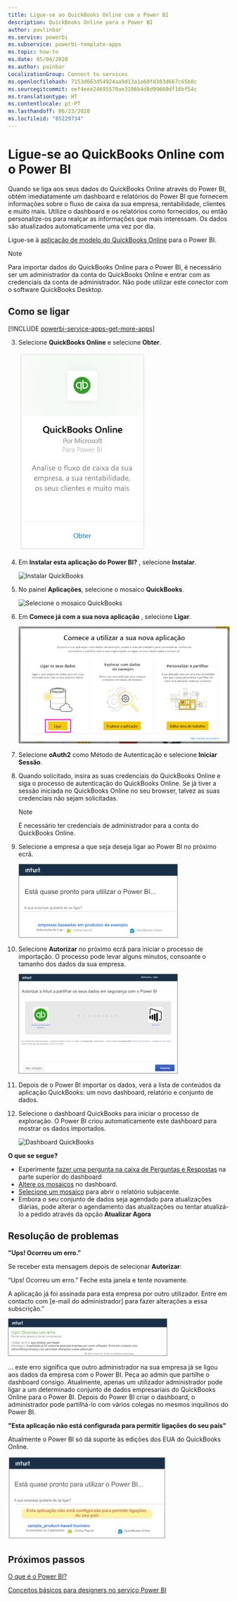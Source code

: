 ```yaml
---
title: Ligue-se ao QuickBooks Online com o Power BI
description: QuickBooks Online para o Power BI
author: paulinbar
ms.service: powerbi
ms.subservice: powerbi-template-apps
ms.topic: how-to
ms.date: 05/04/2020
ms.author: painbar
LocalizationGroup: Connect to services
ms.openlocfilehash: 7153d663d54924aa9d13a1e60fd303d667c65b8c
ms.sourcegitcommit: eef4eee24695570ae3186b4d8d99660df16bf54c
ms.translationtype: HT
ms.contentlocale: pt-PT
ms.lasthandoff: 06/23/2020
ms.locfileid: "85229734"
---
```

# <a name="connect-to-quickbooks-online-with-power-bi"></a>Ligue-se ao QuickBooks Online com o Power BI
Quando se liga aos seus dados do QuickBooks Online através do Power BI, obtém imediatamente um dashboard e relatórios do Power BI que fornecem informações sobre o fluxo de caixa da sua empresa, rentabilidade, clientes e muito mais. Utilize o dashboard e os relatórios como fornecidos, ou então personalize-os para realçar as informações que mais interessam. Os dados são atualizados automaticamente uma vez por dia.

Ligue-se à [aplicação de modelo do QuickBooks Online](https://dxt.powerbi.com/getdata/services/quickbooks-online) para o Power BI.

>[!NOTE]
>Para importar dados do QuickBooks Online para o Power BI, é necessário ser um administrador da conta do QuickBooks Online e entrar com as credenciais da conta de administrador. Não pode utilizar este conector com o software QuickBooks Desktop. 

## <a name="how-to-connect"></a>Como se ligar

[!INCLUDE [powerbi-service-apps-get-more-apps](../includes/powerbi-service-apps-get-more-apps.md)]

3. Selecione **QuickBooks Online** e selecione **Obter**.
   
   ![Obter QuickBooks](media/service-connect-to-quickbooks-online/qbo.png)

4. Em **Instalar esta aplicação do Power BI?** , selecione **Instalar**.

    ![Instalar QuickBooks](media/service-connect-to-quickbooks-online/power-bi-install-quickbooks.png)

4. No painel **Aplicações**, selecione o mosaico **QuickBooks**.

   ![Selecione o mosaico QuickBooks](media/service-connect-to-quickbooks-online/power-bi-quickbooks-tile.png)

6. Em **Comece já com a sua nova aplicação** , selecione **Ligar**.

    ![Comece já com a sua nova aplicação](media/service-connect-to-zendesk/power-bi-new-app-connect-get-started.png)

4. Selecione **oAuth2** como Método de Autenticação e selecione **Iniciar Sessão**. 
5. Quando solicitado, insira as suas credenciais do QuickBooks Online e siga o processo de autenticação do QuickBooks Online. Se já tiver a sessão iniciada no QuickBooks Online no seu browser, talvez as suas credenciais não sejam solicitadas.
   >[!NOTE]
   >É necessário ter credenciais de administrador para a conta do QuickBooks Online.
6. Selecione a empresa a que seja deseja ligar ao Power BI no próximo ecrã.
   
   ![Quase pronto em QuickBooks](media/service-connect-to-quickbooks-online/pbi_qbo_almost.png)

7. Selecione **Autorizar** no próximo ecrã para iniciar o processo de importação. O processo pode levar alguns minutos, consoante o tamanho dos dados da sua empresa. 
   
   ![Autorizar QuickBooks](media/service-connect-to-quickbooks-online/pbi_qbo_authorizesm.png)
   
8. Depois de o Power BI importar os dados, verá a lista de conteúdos da aplicação QuickBooks: um novo dashboard, relatório e conjunto de dados.
9. Selecione o dashboard QuickBooks para iniciar o processo de exploração. O Power BI criou automaticamente este dashboard para mostrar os dados importados.

    ![Dashboard QuickBooks](media/service-connect-to-quickbooks-online/power-bi-connect-quickbooks-sample.png)

**O que se segue?**

* Experimente [fazer uma pergunta na caixa de Perguntas e Respostas](../consumer/end-user-q-and-a.md) na parte superior do dashboard
* [Altere os mosaicos](../create-reports/service-dashboard-edit-tile.md) no dashboard.
* [Selecione um mosaico](../consumer/end-user-tiles.md) para abrir o relatório subjacente.
* Embora o seu conjunto de dados seja agendado para atualizações diárias, pode alterar o agendamento das atualizações ou tentar atualizá-lo a pedido através da opção **Atualizar Agora**

## <a name="troubleshooting"></a>Resolução de problemas
**"Ups! Ocorreu um erro.”**

Se receber esta mensagem depois de selecionar **Autorizar**:

“Ups! Ocorreu um erro.” Feche esta janela e tente novamente.

A aplicação já foi assinada para esta empresa por outro utilizador. Entre em contacto com [e-mail do administrador] para fazer alterações a essa subscrição.”

![Ups! Ocorreu um erro](media/service-connect-to-quickbooks-online/pbi_qbo_oopssm.png)

... este erro significa que outro administrador na sua empresa já se ligou aos dados da empresa com o Power BI. Peça ao admin que partilhe o dashboard consigo. Atualmente, apenas um utilizador administrador pode ligar a um determinado conjunto de dados empresariais do QuickBooks Online para o Power BI. Depois do Power BI criar o dashboard, o administrador pode partilhá-lo com vários colegas no mesmos inquilinos do Power BI.

**"Esta aplicação não está configurada para permitir ligações do seu país"**

Atualmente o Power BI só dá suporte às edições dos EUA do QuickBooks Online. 

![Esta aplicação não está configurada para permitir ligações do seu país](media/service-connect-to-quickbooks-online/pbi_qbo_countrynotsupported.png)

## <a name="next-steps"></a>Próximos passos
[O que é o Power BI?](../fundamentals/power-bi-overview.md)

[Conceitos básicos para designers no serviço Power BI](../fundamentals/service-basic-concepts.md)
